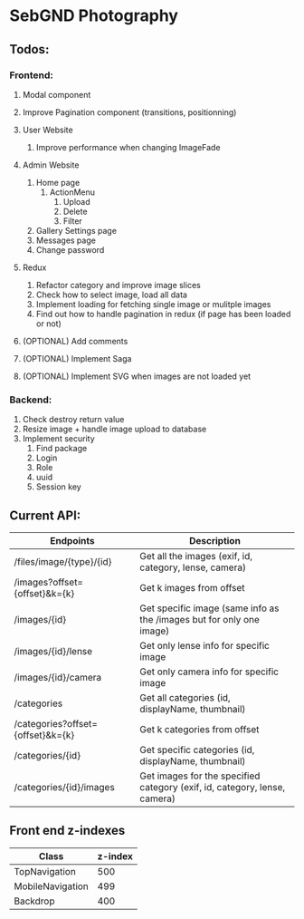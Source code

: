 # SebGND Photography

## Todos:

### Frontend:
1. Modal component
1. Improve Pagination component (transitions, positionning)

1. User Website
    1. Improve performance when changing ImageFade

1. Admin Website
    1. Home page
        1. ActionMenu
            1. Upload
            1. Delete
            1. Filter
    1. Gallery Settings page
    1. Messages page
    1. Change password

1. Redux
    1. Refactor category and improve image slices
    1. Check how to select image, load all data 
    1. Implement loading for fetching single image or mulitple images
    1. Find out how to handle pagination in redux (if page has been loaded or not)

1. (OPTIONAL) Add comments
1. (OPTIONAL) Implement Saga
1. (OPTIONAL) Implement SVG when images are not loaded yet
    

### Backend:
1. Check destroy return value 
1. Resize image + handle image upload to database
1. Implement security
    1. Find package
    1. Login
    1. Role
    1. uuid
    1. Session key

## Current API:
Endpoints | Description
----------|------------
/files/image/{type}/{id} | Get all the images (exif, id, category, lense, camera)
/images?offset={offset}&k={k} | Get k images from offset
/images/{id} | Get specific image (same info as the /images but for only one image)
/images/{id}/lense | Get only lense info for specific image
/images/{id}/camera | Get only camera info for specific image
/categories | Get all categories (id, displayName, thumbnail)
/categories?offset={offset}&k={k} | Get k categories from offset
/categories/{id} | Get specific categories (id, displayName, thumbnail)
/categories/{id}/images | Get images for the specified category (exif, id, category, lense, camera)

## Front end z-indexes
Class | z-index
------|--------
TopNavigation | 500
MobileNavigation | 499
Backdrop | 400

